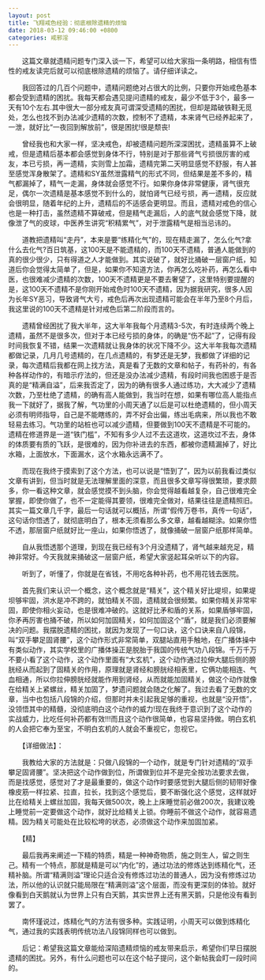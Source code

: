 ```yaml
---
layout: post
title: 飞翔戒色经验：彻底根除遗精的烦恼
date: 2018-03-12 09:46:00 +0800
categories: 戒邪淫
---
```


　　这篇文章就遗精问题专门深入谈一下，希望可以给大家指一条明路，相信有悟性的戒友读完后就可以彻底根除遗精的烦恼了。请仔细详读之。
　　我回答过的几百个问题中，遗精问题绝对占很大的比例，只要你开始戒色基本都会受到遗精的困扰。我每天都会遇见提问遗精的戒友，最少不低于3个，最多一天有10个左右.其中很大一部分戒友真可谓深受遗精的困扰，但却是踏破铁鞋无觅处，怎么也找不到办法减少遗精的次数，控制不了遗精，本来肾气已经养起来了，一泄，就好比“一夜回到解放前”，很是困扰!很是颓丧!
　　曾经我也和大家一样，坚决戒色，却被遗精问题所深深困扰，遗精虽算不上破戒，但是遗精后基本都会感觉到身体不行，特别是对于那些肾气亏损很厉害的戒友，本已亏损，再一遗精，实则雪上加霜，遗精完第二天明显感觉不舒服，有人甚至感觉浑身散架了。遗精和SY虽然泄露精气的形式不同，但结果是差不多的，精气都漏掉了，精气一走漏，身体就会感觉不行。如果你身体非常健康，肾气很充足，偶尔一次遗精是基本感觉不到什么的，就怕肾气已经亏损，再一遗精，反应就会很明显，随着年纪的上升，遗精后的不适感会更明显。而且，遗精对戒色的信心也是一种打击，虽然遗精不算破戒，但是精气走漏后，人的底气就会感觉下降，就像泄了气的皮球，中医养生讲究“积精累气”，对于泄露精气是相当忌讳的。
　　道教把遗精叫“走丹”，本来是要“练精化气”的，现在精走漏了，怎么化气?拿什么去化气?百日筑基，这100天是不能遗精的，而100天不遗精，普通人能做到的真的很少很少，只有得道之人才能做到。其实说破了，就好比捅破一层窗户纸，知道后你会觉得太简单了，但是，如果你不知道方法，你再怎么吃补药，再怎么看中医，也很难减少遗精的次数，100天不遗精更是不要去奢望了，这里特别要提醒的是，这100天不遗精不是你刚开始戒色时100天不遗精，因为据我研究，很多人因为长年SY恶习，导致肾气大亏，戒色后再次出现遗精可能会在半年乃至8个月后，我这里说的100天不遗精是针对戒色后第二阶段而言的。
　　遗精曾经困扰了我大半年，这大半年我每个月遗精3-5次，有时连续两个晚上遗精，虽然不是很多次，但对于本已经亏损的身体，的确是“伤不起”了，记得有段时间我恢复不错，结果一次遗精就让我身体的状况下降不少。这大半年我每次遗精都做记录，几月几号遗精的，在几点遗精的，有梦还是无梦，我都做了详细的记录，每次遗精后我都在网上找方法，真是看了无数的文章和帖子，有药补的，有各种各样动作的，有暗示疗法的，但还是没办法减少遗精，有段时间我也困惑于是否真的是“精满自溢”，后来我否定了，因为的确有很多人通过练功，大大减少了遗精次数，乃至杜绝了遗精，的确有高人能做到，我当时在想，如果有哪位高人能指点我一下就好了，据我了解，气功里的小周天通了以后是可以杜绝遗精的，但小周天必须有明师指导，自己是不能瞎练的，弄不好会出偏，练出毛病来，所以我也不敢轻易去练习。气功里的站桩也可以减少遗精，但要做到100天不遗精是不可能的。遗精在修道界是一道“铁门槛”，不知有多少人过不去这道坎，这道坎过不去，身体的体质要有质的飞跃，是很难的，因为你补进去的东西，都被你遗精漏掉了，好比水箱，上面放水，下面漏水，这个水箱永远满不了。
　　而现在我终于摸索到了这个方法，也可以说是“悟到了”，因为以前我看过类似文章有讲到，但当时就是无法理解里面的深意，而且很多文章写得很繁琐，要求颇多，你一看这种文章，就会感觉摸不到头脑，你会觉得越看越复杂，自己很难完全掌握，即使你做了，也不一定能得其要领，很难完全做对，结果往往是遗精照旧。其实一篇文章几千字，最后一句话就可以概括，所谓“假传万卷书，真传一句话”，这句话你悟透了，就彻底明白了，根本无须看那么多文章，越看越糊涂。如果你悟不透，那层窗户纸就好比一座山，如果你悟透了，就像捅破一层窗户纸那样简单。
　　自从我悟透那个道理，到现在我已经有3个月没遗精了，肾气越来越充足，精神非常好。今天我就来捅破这一层窗户纸，希望大家竖起耳朵听以下的内容。
　　听到了，听懂了，你就是在省钱，不用吃各种补药，也不用花钱去医院。
　　首先我们来认识一个概念，这个概念就是“精关”，这个精关好比堤坝，如果堤坝够牢固，洪水是冲不跨的，就怕精关不固，遗精就会很频繁。如果你精关非常牢固，即使你相火妄动，也是很难冲破的。这就好比矛和盾的关系，如果盾够牢固，你矛再厉害也捅不破，所以如何加固精关，如何加固这个“盾”，就是我们必须要解决的问题。我摆脱遗精的困扰，就因为发现了一句口诀，这个口诀来自八段锦，叫“双手攀足固肾腰”，这个动作形式非常简单，双腿站直用手触地，在广播体操中有类似动作，其实学校里的广播体操正是脱胎于我国的传统气功八段锦。千万千万不要小看了这个动作，这个动作里面有“大玄机”，这个动作通过拉伸大腿后侧的膀胱经从而起到了固精关的作用，原理就是肾经和膀胱经相表里，它俩功能相连、气血相通，所以你拉伸膀胱经就能作用到肾经，从而就能加固精关，做这个动作就像在给精关上紧螺丝，精关加固了，梦遗问题就会随之化解了。我过去看了无数的文章，当中也包括八段锦的介绍，但那时并未引起我足够的重视，也就是“没开悟”，没领悟其中的精髓，没彻底明白这个动作的威力!现在我终于意识到了这个动作的实战威力，比吃任何补药都有效!!!而且这个动作很简单，也容易坚持做。明白玄机的人会把它奉为至宝，不明白玄机的人就会不重视它，忽视它。
　　【详细做法】：
　　我教给大家的方法就是：只做八段锦的一个动作，就是专门针对遗精的“双手攀足固肾腰”。坚决把这个动作做到位，所谓做到位并不是完全按功法要求去做，而是找感觉，感觉对了才是最重要的，做这个动作时要感觉到大腿后侧的韧带好像橡皮筋一样拉紧、拉直，拉长，找到这个感觉后，要不断强化这个感觉，这样就好比在给精关上螺丝加固，我每天做500次，晚上上床睡觉前必做200次，我建议晚上睡觉前一定要做这个动作，就好比给精关上锁。你睡前不做这个动作，就容易遗精。因为精关可能处在比较松垮的状态，必须做这个动作来加固加紧。
　　【精】
　　最后我再来阐述一下精的特质，精是一种神奇物质，施之则生人，留之则生己。精有一个特点，那就是精是可以“内化”的，通过功法的修炼达到练精化气，还精补脑。所谓“精满则溢”理论只适合没有修炼过功法的普通人，因为没有修炼过功法，所以他的认识就只能局限在“精满则溢”这个层面，而没有更深刻的体验。就好像看到白天鹅就认为世界上只有白天鹅，其实世界上还有黑天鹅，只是他没有看到罢了。
　　南怀瑾说过，炼精化气的方法有很多种。实践证明，小周天可以做到炼精化气，通过我的实践表明传统功法八段锦同样也可以做到。
　　后记：希望我这篇文章能给深陷遗精烦恼的戒友带来启示，希望你们早日摆脱遗精的困扰。另外，有什么问题也可以在这个帖子提问，这个新帖我会盯一段时间的。
